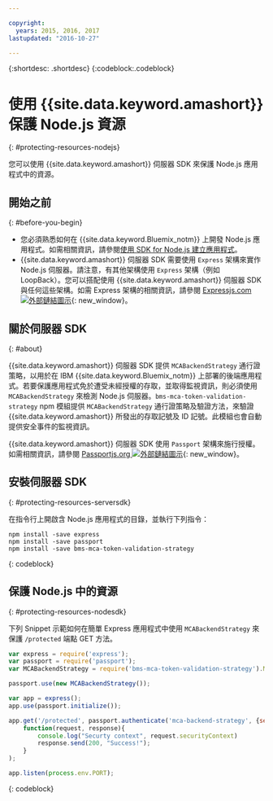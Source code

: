 ```yaml
---

copyright:
  years: 2015, 2016, 2017
lastupdated: "2016-10-27"

---
```


{:shortdesc: .shortdesc} 
{:codeblock:.codeblock}

# 使用 {{site.data.keyword.amashort}} 保護 Node.js 資源
{: #protecting-resources-nodejs}


您可以使用 {{site.data.keyword.amashort}} 伺服器 SDK 來保護 Node.js 應用程式中的資源。

## 開始之前
{: #before-you-begin}

* 您必須熟悉如何在 {{site.data.keyword.Bluemix_notm}} 上開發 Node.js 應用程式。如需相關資訊，請參閱[使用 SDK for Node.js 建立應用程式](https://console.{DomainName}/docs/runtimes/nodejs/index.html#nodejs_runtime)。
* {{site.data.keyword.amashort}} 伺服器 SDK 需要使用 `Express` 架構來實作 Node.js 伺服器。請注意，有其他架構使用 `Express` 架構（例如 LoopBack）。您可以搭配使用 {{site.data.keyword.amashort}} 伺服器 SDK 與任何這些架構。如需 Express 架構的相關資訊，請參閱 [Expressjs.com ![外部鏈結圖示](../../icons/launch-glyph.svg "外部鏈結圖示")](http://expressjs.com/ "外部鏈結圖示"){: new_window}。

## 關於伺服器 SDK
{: #about}

{{site.data.keyword.amashort}} 伺服器 SDK 提供 `MCABackendStrategy` 通行證策略，以用於在 IBM {{site.data.keyword.Bluemix_notm}} 上部署的後端應用程式。若要保護應用程式免於遭受未經授權的存取，並取得監視資訊，則必須使用 `MCABackendStrategy` 來檢測 Node.js 伺服器。`bms-mca-token-validation-strategy` npm 模組提供 `MCABackendStrategy` 通行證策略及驗證方法，來驗證 {{site.data.keyword.amashort}} 所發出的存取記號及 ID 記號。此模組也會自動提供安全事件的監視資訊。

{{site.data.keyword.amashort}} 伺服器 SDK 使用 `Passport` 架構來施行授權。如需相關資訊，請參閱 [Passportjs.org ![外部鏈結圖示](../../icons/launch-glyph.svg "外部鏈結圖示")](http://passportjs.org/ "外部鏈結圖示"){: new_window}。

## 安裝伺服器 SDK
{: #protecting-resources-serversdk}

在指令行上開啟含 Node.js 應用程式的目錄，並執行下列指令：

```
npm install -save express
npm install -save passport
npm install -save bms-mca-token-validation-strategy
```
{: codeblock}

## 保護 Node.js 中的資源
{: #protecting-resources-nodesdk}

下列 Snippet 示範如何在簡單 Express 應用程式中使用 `MCABackendStrategy` 來保護 `/protected` 端點 GET 方法。

```JavaScript
var express = require('express');
var passport = require('passport');
var MCABackendStrategy = require('bms-mca-token-validation-strategy').MCABackendStrategy;

passport.use(new MCABackendStrategy());

var app = express();
app.use(passport.initialize());

app.get('/protected', passport.authenticate('mca-backend-strategy', {session: false }),
    function(request, response){
		console.log("Securty context", request.securityContext)    
		response.send(200, "Success!");
    }
);

app.listen(process.env.PORT);
```
{: codeblock}
